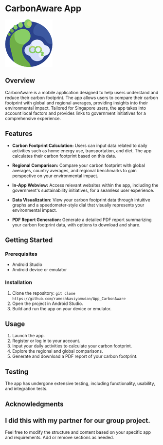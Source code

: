 # CarbonAware App

![alt text](https://github.com/rameshkaviyamudan/App_CarbonAware/blob/master/LoginRegisterFireBases/app/src/main/res/drawable/icon.png)

## Overview

CarbonAware is a mobile application designed to help users understand and reduce their carbon footprint. The app allows users to compare their carbon footprint with global and regional averages, providing insights into their environmental impact. Tailored for Singapore users, the app takes into account local factors and provides links to government initiatives for a comprehensive experience.

## Features

- **Carbon Footprint Calculation:** Users can input data related to daily activities such as home energy use, transportation, and diet. The app calculates their carbon footprint based on this data.

- **Regional Comparison:** Compare your carbon footprint with global averages, country averages, and regional benchmarks to gain perspective on your environmental impact.

- **In-App Webview:** Access relevant websites within the app, including the government's sustainability initiatives, for a seamless user experience.

- **Data Visualization:** View your carbon footprint data through intuitive graphs and a speedometer-style dial that visually represents your environmental impact.

- **PDF Report Generation:** Generate a detailed PDF report summarizing your carbon footprint data, with options to download and share.

## Getting Started

### Prerequisites

- Android Studio
- Android device or emulator

### Installation

1. Clone the repository: `git clone https://github.com/rameshkaviyamudan/App_CarbonAware`
2. Open the project in Android Studio.
3. Build and run the app on your device or emulator.

## Usage

1. Launch the app.
2. Register or log in to your account.
3. Input your daily activities to calculate your carbon footprint.
4. Explore the regional and global comparisons.
5. Generate and download a PDF report of your carbon footprint.

## Testing

The app has undergone extensive testing, including functionality, usability, and integration tests.

## Acknowledgments

I did this with my partner for our group project.
---

Feel free to modify the structure and content based on your specific app and requirements. Add or remove sections as needed.
